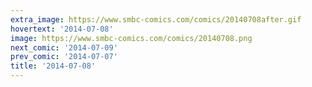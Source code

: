 ```yaml
---
extra_image: https://www.smbc-comics.com/comics/20140708after.gif
hovertext: '2014-07-08'
image: https://www.smbc-comics.com/comics/20140708.png
next_comic: '2014-07-09'
prev_comic: '2014-07-07'
title: '2014-07-08'
---
```


